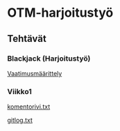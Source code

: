 # OTM-harjoitustyö
## Tehtävät
### Blackjack (Harjoitustyö)
[Vaatimusmäärittely](https://github.com/mluukkai/otm-harjoitustyo/blob/master/dokumentaatio/vaatimusmaarittely.md)
### Viikko1
[komentorivi.txt](https://github.com/MatsHednas/otm-harjoitustyo/blob/master/laskarit/viikko1/komentorivi.txt)

[gitlog.txt](https://github.com/MatsHednas/otm-harjoitustyo/blob/master/laskarit/viikko1/gitlog.txt)


